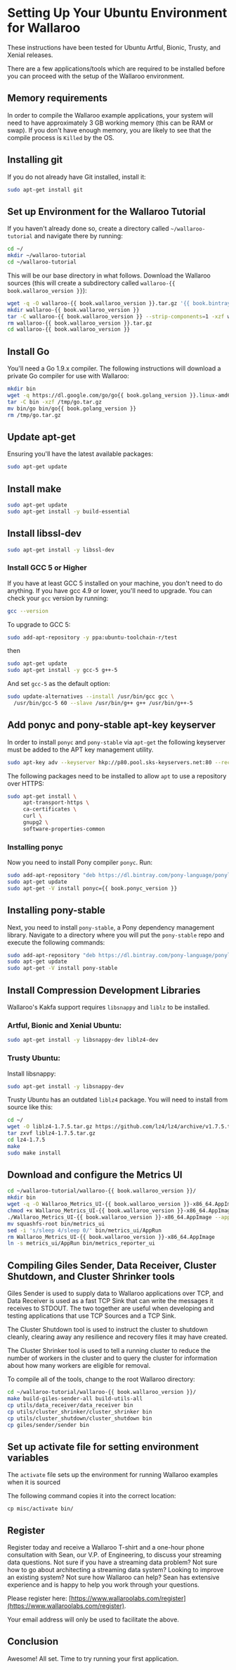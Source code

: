 # Setting Up Your Ubuntu Environment for Wallaroo

These instructions have been tested for Ubuntu Artful, Bionic, Trusty, and Xenial releases.

There are a few applications/tools which are required to be installed before you can proceed with the setup of the Wallaroo environment.

## Memory requirements

In order to compile the Wallaroo example applications, your system will need to have approximately 3 GB working memory (this can be RAM or swap). If you don't have enough memory, you are likely to see that the compile process is `Killed` by the OS.


## Installing git

If you do not already have Git installed, install it:

```bash
sudo apt-get install git
```

## Set up Environment for the Wallaroo Tutorial

If you haven't already done so, create a directory called `~/wallaroo-tutorial` and navigate there by running:

```bash
cd ~/
mkdir ~/wallaroo-tutorial
cd ~/wallaroo-tutorial
```

This will be our base directory in what follows. Download the Wallaroo sources (this will create a subdirectory called `wallaroo-{{ book.wallaroo_version }}`):

```bash
wget -q -O wallaroo-{{ book.wallaroo_version }}.tar.gz '{{ book.bintray_repo_url }}/wallaroo/{{ book.wallaroo_version }}/wallaroo-{{ book.wallaroo_version }}.tar.gz'
mkdir wallaroo-{{ book.wallaroo_version }}
tar -C wallaroo-{{ book.wallaroo_version }} --strip-components=1 -xzf wallaroo-{{ book.wallaroo_version }}.tar.gz
rm wallaroo-{{ book.wallaroo_version }}.tar.gz
cd wallaroo-{{ book.wallaroo_version }}
```

## Install Go

You'll need a Go 1.9.x compiler. The following instructions will download a private Go compiler for use with Wallaroo:

```bash
mkdir bin
wget -q https://dl.google.com/go/go{{ book.golang_version }}.linux-amd64.tar.gz -O /tmp/go.tar.gz
tar -C bin -xzf /tmp/go.tar.gz
mv bin/go bin/go{{ book.golang_version }}
rm /tmp/go.tar.gz
```

## Update apt-get

Ensuring you'll have the latest available packages:

```bash
sudo apt-get update
```

## Install make

```bash
sudo apt-get update
sudo apt-get install -y build-essential
```

## Install libssl-dev

```bash
sudo apt-get install -y libssl-dev
```

### Install GCC 5 or Higher

 If you have at least GCC 5 installed on your machine, you don't need to do anything. If you have gcc 4.9 or lower, you'll need to upgrade. You can check your `gcc` version by running:

```bash
gcc --version
```

To upgrade to GCC 5:

```bash
sudo add-apt-repository -y ppa:ubuntu-toolchain-r/test
```

then

```bash
sudo apt-get update
sudo apt-get install -y gcc-5 g++-5
```

And set `gcc-5` as the default option:

```bash
sudo update-alternatives --install /usr/bin/gcc gcc \
  /usr/bin/gcc-5 60 --slave /usr/bin/g++ g++ /usr/bin/g++-5
```

## Add ponyc and pony-stable apt-key keyserver

In order to install `ponyc` and `pony-stable` via `apt-get` the following keyserver must be added to the APT key management utility.

```bash
sudo apt-key adv --keyserver hkp://p80.pool.sks-keyservers.net:80 --recv-keys E04F0923 B3B48BDA
```

The following packages need to be installed to allow `apt` to use a repository over HTTPS:

```bash
sudo apt-get install \
     apt-transport-https \
     ca-certificates \
     curl \
     gnupg2 \
     software-properties-common
```

### Installing ponyc

Now you need to install Pony compiler `ponyc`. Run:

```bash
sudo add-apt-repository "deb https://dl.bintray.com/pony-language/ponylang-debian  $(lsb_release -cs) main"
sudo apt-get update
sudo apt-get -V install ponyc={{ book.ponyc_version }}
```

## Installing pony-stable

Next, you need to install `pony-stable`, a Pony dependency management library. Navigate to a directory where you will put the `pony-stable` repo and execute the following commands:

```bash
sudo add-apt-repository "deb https://dl.bintray.com/pony-language/ponylang-debian  $(lsb_release -cs) main"
sudo apt-get update
sudo apt-get -V install pony-stable
```

## Install Compression Development Libraries

Wallaroo's Kakfa support requires `libsnappy` and `liblz` to be installed.

### Artful, Bionic and Xenial Ubuntu:

```bash
sudo apt-get install -y libsnappy-dev liblz4-dev
```

### Trusty Ubuntu:

Install libsnappy:

```bash
sudo apt-get install -y libsnappy-dev
```

Trusty Ubuntu has an outdated `liblz4` package. You will need to install from source like this:

```bash
cd ~/
wget -O liblz4-1.7.5.tar.gz https://github.com/lz4/lz4/archive/v1.7.5.tar.gz
tar zxvf liblz4-1.7.5.tar.gz
cd lz4-1.7.5
make
sudo make install
```

## Download and configure the Metrics UI

```bash
cd ~/wallaroo-tutorial/wallaroo-{{ book.wallaroo_version }}/
mkdir bin
wget -q -O Wallaroo_Metrics_UI-{{ book.wallaroo_version }}-x86_64.AppImage '{{ book.bintray_repo_url }}/wallaroo/{{ book.wallaroo_version }}/Wallaroo_Metrics_UI-{{ book.wallaroo_version }}-x86_64.AppImage'
chmod +x Wallaroo_Metrics_UI-{{ book.wallaroo_version }}-x86_64.AppImage
./Wallaroo_Metrics_UI-{{ book.wallaroo_version }}-x86_64.AppImage --appimage-extract
mv squashfs-root bin/metrics_ui
sed -i 's/sleep 4/sleep 0/' bin/metrics_ui/AppRun
rm Wallaroo_Metrics_UI-{{ book.wallaroo_version }}-x86_64.AppImage
ln -s metrics_ui/AppRun bin/metrics_reporter_ui
```

## Compiling Giles Sender, Data Receiver, Cluster Shutdown, and Cluster Shrinker tools

Giles Sender is used to supply data to Wallaroo applications over TCP, and Data Receiver is used as a fast TCP Sink that can write the messages it receives to STDOUT. The two together are useful when developing and testing applications that use TCP Sources and a TCP Sink.

The Cluster Shutdown tool is used to instruct the cluster to shutdown cleanly, clearing away any resilience and recovery files it may have created.

The Cluster Shrinker tool is used to tell a running cluster to reduce the number of workers in the cluster and to query the cluster for information about how many workers are eligible for removal.

To compile all of the tools, change to the root Wallaroo directory:

```bash
cd ~/wallaroo-tutorial/wallaroo-{{ book.wallaroo_version }}/
make build-giles-sender-all build-utils-all
cp utils/data_receiver/data_receiver bin
cp utils/cluster_shrinker/cluster_shrinker bin
cp utils/cluster_shutdown/cluster_shutdown bin
cp giles/sender/sender bin
```

## Set up activate file for setting environment variables

The `activate` file sets up the environment for running Wallaroo examples when it is sourced

The following command copies it into the correct location:

```
cp misc/activate bin/
```

## Register

Register today and receive a Wallaroo T-shirt and a one-hour phone consultation with Sean, our V.P. of Engineering, to discuss your streaming data questions. Not sure if you have a streaming data problem? Not sure how to go about architecting a streaming data system? Looking to improve an existing system? Not sure how Wallaroo can help? Sean has extensive experience and is happy to help you work through your questions.

Please register here: [https://www.wallaroolabs.com/register](https://www.wallaroolabs.com/register).

Your email address will only be used to facilitate the above.

## Conclusion

Awesome! All set. Time to try running your first application.
